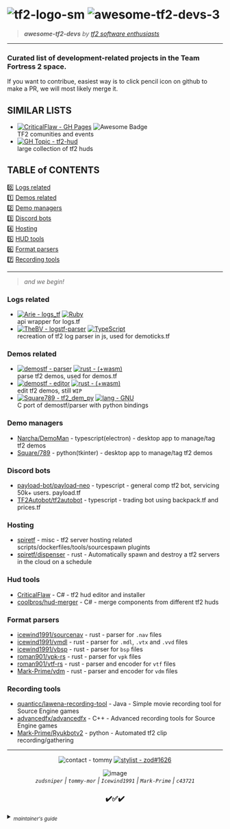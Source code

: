 # ![tf2-logo-sm](https://user-images.githubusercontent.com/16076573/224633090-04d4d701-8042-4e23-897c-ff37a1850b85.png) ![awesome-tf2-devs-3](https://user-images.githubusercontent.com/16076573/224677468-f8ddf5d5-7dbb-44e3-9f81-51d7ed45724a.png)




> _**awesome-tf2-devs** by [tf2 software enthusiasts](https://github.com/tf2-software-enthusiasts)_

---

### Curated list of development-related projects in the Team Fortress 2 space.

If you want to contribue, easiest way is to click pencil icon on github to make a PR, we will most likely merge it.

## SIMILAR LISTS
  * [![CriticalFlaw - GH Pages](https://img.shields.io/badge/CriticalFlaw-GH_Pages-2ea44f?logo=Git&style=flat)](https://criticalflaw.github.io/awesome-tf2/) <img alt="Awesome Badge" src="https://camo.githubusercontent.com/abb97269de2982c379cbc128bba93ba724d8822bfbe082737772bd4feb59cb54/68747470733a2f2f63646e2e7261776769742e636f6d2f73696e647265736f726875732f617765736f6d652f643733303566333864323966656437386661383536353265336136336531353464643865383832392f6d656469612f62616467652e737667" data-canonical-src="https://cdn.rawgit.com/sindresorhus/awesome/d7305f38d29fed78fa85652e3a63e154dd8e8829/media/badge.svg" style="max-width: 100%;">   
  TF2 comunities and events
  * [![GH Topic - tf2-hud](https://img.shields.io/badge/GH_Topic-tf2--hud-f10f41?logo=github&logoColor=white)](https://github.com/topics/tf2-hud)   
  large collection of tf2 huds
  

## TABLE of CONTENTS 
0️⃣ [Logs related](./#Logs-related)  
1️⃣ [Demos related](./#Demos-related)  
2️⃣ [Demo managers](./#Demo-managers)   
3️⃣ [Discord bots](./#Discord-bots)   
4️⃣ [Hosting](./#Hosting)   
5️⃣ [HUD tools](./#Hud-tools)   
6️⃣ [Format parsers](./#Format-parsers)  
7️⃣ [Recording tools](./#Recording-tools)  

--- 
> _and we begin!_  

### Logs related
  * [![Arie -  logs_tf](https://img.shields.io/badge/Arie-_logs__tf-2ea44f?style=flat&logo=GitHub)](https://github.com/Arie/logs_tf) [![Ruby](https://img.shields.io/badge/Ruby-FC2312?style=flat&logo=ruby)](https://github.com/Arie/logs_tf)  
api wrapper for logs.tf
  * [![TheBV -  logstf-parser](https://img.shields.io/badge/TheBV-_logstf--parser-2ea44f?logo=GitHub)](https://github.com/Arie/logs_tf) [![TypeScript](https://img.shields.io/badge/TypeScript-white?logo=TypeScript)](https://github.com/TheBv/logstf-parser)  
recreation of tf2 log parser in js, used for demoticks.tf

### Demos related
  * [![demostf - parser](https://img.shields.io/static/v1?label=demostf&message=parser&color=blueviolet&logo=github)](https://github.com/demostf/parser "Go to GitHub repo") [![rust - (+wasm)](https://img.shields.io/badge/rust-(%2Bwasm)-pink?logo=rust&logoColor=ff69b4)](https://github.com/demostf/parser)  
 parse tf2 demos, used for demos.tf
  * [![demostf - editor](https://img.shields.io/static/v1?label=demostf&message=editor&color=c9f&logo=github)](https://github.com/demostf/editor "Go to GitHub repo")  [![rust - (+wasm)](https://img.shields.io/badge/rust-(%2Bwasm)-pink?logo=rust&style=flat&logoColor=ff69b4)](https://github.com/demostf/editor)   
 edit tf2 demos, still `WIP`
  * [![Square789 - tf2_dem_py](https://img.shields.io/static/v1?label=Square789&message=tf2_dem_py&color=green&logo=github)](https://github.com/Square789/tf2_dem_py "Go to GitHub repo") [![lang - GNU](https://img.shields.io/badge/lang-GNU-660911?logo=C&logoColor=white)](https://github.com/Square789/tf2_dem_py)  
 C port of demostf/parser with python bindings

### Demo managers
  * [Narcha/DemoMan](https://github.com/Narcha/DemoMan) - typescript(electron) - desktop app to manage/tag tf2 demos 
  * [Square/789](https://github.com/Square789/Demomgr) - python(tkinter) - desktop app to manage/tag tf2 demos

### Discord bots
  * [payload-bot/payload-neo](https://github.com/payload-bot/payload-neo) - typescript - general comp tf2 bot, servicing 50k+ users. payload.tf
  * [TF2Autobot/tf2autobot](https://github.com/TF2Autobot/tf2autobot) - typescript - trading bot using backpack.tf and prices.tf

### Hosting
  * [spiretf](https://github.com/spiretf) - misc - tf2 server hosting related scripts/dockerfiles/tools/sourcespawn plugints
  * [spiretf/dispenser](https://github.com/spiretf/dispenser) - rust - Automatically spawn and destroy a tf2 servers in the cloud on a schedule
  
### Hud tools
  * [CriticalFlaw](https://github.com/CriticalFlaw/TF2HUD.Editor) - C# - tf2 hud editor and installer
  * [coolbros/hud-merger](https://github.com/cooolbros/hud-merger) - C# - merge components from different tf2 huds

### Format parsers
  * [icewind1991/sourcenav](https://github.com/icewind1991/sourcenav) - rust - parser for `.nav` files
  * [icewind1991/vmdl](https://github.com/icewind1991/vmdl) - rust - parser for `.mdl`, `.vtx` and `.vvd` files
  * [icewind1991/vbsp](https://github.com/icewind1991/vbsp) - rust - parser for `bsp` files
  * [roman901/vpk-rs](https://github.com/roman901/vpk-rs) - rust - parser for `vpk` files
  * [roman901/vtf-rs](https://github.com/roman901/vtf-rs) - rust - parser and encoder for `vtf` files
  * [Mark-Prime/vdm](https://github.com/Mark-Prime/vdm) - rust - parser and encoder for `vdm` files

### Recording tools
  * [quanticc/lawena-recording-tool](https://github.com/quanticc/lawena-recording-tool) - Java - Simple movie recording tool for Source Engine games
  * [advancedfx/advancedfx](https://github.com/advancedfx/advancedfx) - C++ - Advanced recording tools for Source Engine games
  * [Mark-Prime/Ryukbotv2](https://github.com/Mark-Prime/Ryukbotv2) - python - Automated tf2 clip recording/gathering

---  

<div align="center">

  ![contact - tommy](https://img.shields.io/badge/contact-tommy-5881D8?style=for-the-badge&logo=Clojure&logoColor=white) [![stylist - zod#1626](https://img.shields.io/badge/stylist-zod%231626-5865F2?style=for-the-badge&logo=Discord)](https://discord.gg/zodtf)   
  
![image](https://user-images.githubusercontent.com/16076573/224636694-64f4273e-6611-41d7-82d1-c2745633ee74.png)  
<i> `zudsniper` | `tommy-mor` | `Icewind1991` | `Mark-Prime` | `c43721` </i>
<h3>✔️✅✔️</h3>   

</div>

<details>
<summary><sub><i>maintainer's guide</i></sub></summary>  
 
> ### Howdy! I'm [zod](https://github.com/zudsniper) & I'm glad you're interested in contributing! Here are some helpful resources.  
> [**Button Generator**](https://michaelcurrin.github.io/badge-generator/#/generic) _(based on shields.io)_   
> [**Emojiterra.com**](https://emojiterra.com)  
> [**Fontmeme TF2 Fonts**](https://fontmeme.com/fonts/tf2-build-font/)  
> _I also like to use images, but size is always an issue with that. You have two viable options..._  
>   1. Drag & drop the image into this file in the online editor. Preview the page, and use `CTRL` + `SHIFT` + `C` to open the Developer Console. Select your image, and copy the element itself. Switch back to the editing tab of your `markdown`. Paste the HTML **& specify `length` and `height` via the _old_ HTML way
>   2. Use a tool like `imagemagick/convert` to generate a smaller image out of your big image! Example below:
>   ```shell
>   $ convert <image1>.png -resize 40% <image1_out>.png  
>   ```
> Either way its much harder than it needs to be.  
> -- zod out  

</details> 

